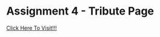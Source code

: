 # Assignment 4 - Tribute Page
[Click Here To Visit!!!](https://anupkrmistry.github.io/Tribute-Page/ "Home Page")
